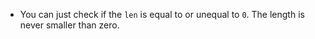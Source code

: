 - You can just check if the `len` is equal to or unequal to `0`. The length is never smaller than zero.